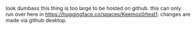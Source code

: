 look dumbass this thing is too large to be hosted on github. this can only run over here in https://huggingface.co/spaces/Keemoz0/test1. changes are made via github desktop.
